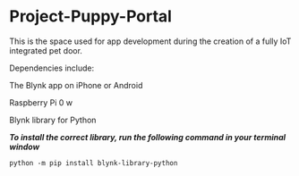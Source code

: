 # Project-Puppy-Portal
This is the space used for app development during the creation of a fully IoT integrated pet door.

Dependencies include:

The Blynk app on iPhone or Android

Raspberry Pi 0 w

Blynk library for Python</p>
***To install the correct library, run the following command in your terminal window***</p>
`python -m pip install blynk-library-python`

